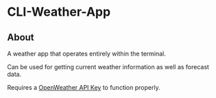 # CLI-Weather-App
## About
A weather app that operates entirely within the terminal. 

Can be used for getting current weather information as well as forecast data.

Requires a [OpenWeather API Key](https://openweathermap.org/api) to function properly.
